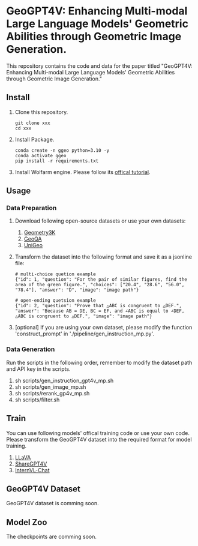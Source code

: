 # GeoGPT4V: Enhancing Multi-modal Large Language Models' Geometric Abilities through Geometric Image Generation.

This repository contains the code and data for the paper titled "GeoGPT4V: Enhancing Multi-modal Large Language Models' Geometric Abilities through Geometric Image Generation."


## Install

1. Clone this repository.

   ```shell
   git clone xxx
   cd xxx
   ```

2. Install Package.

   ```shell
   conda create -n ggeo python=3.10 -y
   conda activate ggeo
   pip install -r requirements.txt
   ```

3. Install Wolfarm engine. Please follow its [offical tutorial](https://support.wolfram.com/45743).

## Usage

### Data Preparation

1. Download following open-source datasets or use your own datasets:

   1. [Geometry3K](https://lupantech.github.io/inter-gps/)
   2. [GeoQA](https://github.com/chen-judge/GeoQA)
   3. [UniGeo](https://github.com/chen-judge/UniGeo)

2. Transform the dataset into the following format and save it as a jsonline file:

   ```
   # multi-choice quetion example
   {"id": 1, "question": "For the pair of similar figures, find the area of the green figure.", "choices": ["20.4", "28.6", "56.0", "78.4"], "answer": "D", "image": "image path"}
   
   # open-ending quetsion example
   {"id": 2, "question": "Prove that △ABC is congruent to △DEF.", "answer": "Because AB = DE, BC = EF, and ∠ABC is equal to ∠DEF, △ABC is congruent to △DEF.", "image": "image path"}
   ```

3. [optional] If you are using your own dataset, please modify the function 'construct_prompt'  in './pipeline/gen_instruction_mp.py'.

### Data Generation

Run the scripts in the following order, remember to modify the dataset path and API key in the scripts.

1. sh scripts/gen_instruction_gpt4v_mp.sh
2. sh scripts/gen_image_mp.sh
3. sh scripts/rerank_gp4v_mp.sh
4. sh scripts/filter.sh

## Train

You can use following models' offical training code or use your own code. Please transform the GeoGPT4V dataset into the required format for model training.

1. [LLaVA](https://github.com/haotian-liu/LLaVA)
2. [ShareGPT4V](https://sharegpt4v.github.io/)
3. [InternVL-Chat]([ShareGPT4V](https://sharegpt4v.github.io/))

## GeoGPT4V Dataset

GeoGPT4V dataset is comming soon.

## Model Zoo

The checkpoints are comming soon.
